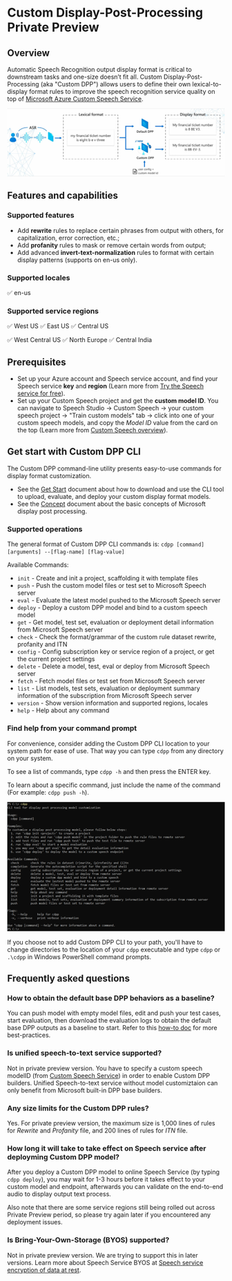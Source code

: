 # Custom Display-Post-Processing Private Preview

## Overview

Automatic Speech Recognition output display format is critical to downstream tasks and one-size doesn’t fit all. Custom Display-Post-Processing (aka "Custom DPP") allows users to define their own lexical-to-display format rules to improve the speech recognition service quality on top of [Microsoft Azure Custom Speech Service](https://docs.microsoft.com/azure/cognitive-services/speech-service/custom-speech-overview).

![cdpp demo](pics/CDPP.jpg)

## Features and capabilities

### Supported features
* Add **rewrite** rules to replace certain phrases from output with others, for capitalization, error correction, etc.;
* Add **profanity** rules to mask or remove certain words from output;
* Add advanced **invert-text-normalization** rules to format with certain display patterns (supports on en-us only).

### Supported locales

:white_check_mark: en-us

### Supported service regions

:white_check_mark: West US :white_check_mark: East US :white_check_mark: Central US 

:white_check_mark: West Central US :white_check_mark: North Europe :white_check_mark: Central India


## Prerequisites

* Set up your Azure account and Speech service account, and find your Speech service **key** and **region** (Learn more from [Try the Speech service for free](https://docs.microsoft.com/azure/cognitive-services/speech-service/overview#try-the-speech-service-for-free)).
* Set up your Custom Speech project and get the **custom model ID**. You can navigate to Speech Studio -> Custom Speech -> your custom speech project -> "Train custom models" tab -> click into one of your custom speech models, and copy the *Model ID* value from the card on the top (Learn more from [Custom Speech overview](https://docs.microsoft.com/azure/cognitive-services/speech-service/custom-speech-overview)).



## Get start with Custom DPP CLI

The Custom DPP command-line utility presents easy-to-use commands for display format customization.

* See the [Get Start](GETSTART.md) document about how to download and use the CLI tool to upload, evaluate, and deploy your custom display format models.
* See the [Concept](CONCEPTS.md) document about the basic concepts of Microsoft display post processing.

### Supported operations

The general format of Custom DPP CLI commands is: `cdpp [command] [arguments] --[flag-name] [flag-value]`

Available Commands:
* `init` - Create and init a project, scaffolding it with template files
* `push` - Push the custom model files or test set to Microsoft Speech server
* `eval` - Evaluate the latest model pushed to the Microsoft Speech server
* `deploy` - Deploy a custom DPP model and bind to a custom speech model
* `get` - Get model, test set, evaluation or deployment detail information from Microsoft Speech server
* `check` - Check the format/grammar of the custom rule dataset rewrite, profanity and ITN
* `config` - Config subscription key or service region of a project, or get the current project settings
* `delete` - Delete a model, test, eval or deploy from Microsoft Speech server
* `fetch` - Fetch model files or test set from Microsoft Speech server
* `list` - List models, test sets, evaluation or deployment summary information of the subscription from Microsoft Speech server
* `version` - Show version information and supported regions, locales
* `help` - Help about any command

### Find help from your command prompt

For convenience, consider adding the Custom DPP CLI location to your system path for ease of use. That way you can type `cdpp` from any directory on your system.

To see a list of commands, type `cdpp -h` and then press the ENTER key.

To learn about a specific command, just include the name of the command (For example: `cdpp push -h`).

![cdpp command help example](pics/CLI.jpg)

If you choose not to add Custom DPP CLI to your path, you'll have to change directories to the location of your `cdpp` executable and type `cdpp` or `.\cdpp` in Windows PowerShell command prompts.


## Frequently asked questions

### How to obtain the default base DPP behaviors as a baseline?
You can push model with empty model files, edit and push your test cases, start evaluation, then download the evaluation logs to obtain the default base DPP outputs as a baseline to start. Refer to this [how-to doc](HOWTO.md#observe-the-default-behaviors-of-dpp-service) for more best-practices.

### Is unified speech-to-text service supported?
Not in private preview version. You have to specify a custom speech modelID (from [Custom Speech Service](https://docs.microsoft.com/azure/cognitive-services/speech-service/custom-speech-overview)) in order to enable Custom DPP builders. Unified Speech-to-text service without model customiztaion can only benefit from Microsoft built-in DPP base builders.

### Any size limits for the Custom DPP rules?
Yes. For private preview version, the maximum size is 1,000 lines of rules for *Rewrite* and *Profanity* file, and 200 lines of rules for *ITN* file.

### How long it will take to take effect on Speech service after deployming Custom DPP model?
After you deploy a Custom DPP model to online Speech Service (by typing `cdpp deploy`), you may wait for 1-3 hours before it takes effect to your custom model and endpoint, afterwards you can validate on the end-to-end audio to display output text process.

Also note that there are some service regions still being rolled out across Private Preview period, so please try again later if you encountered any deployment issues.

### Is Bring-Your-Own-Storage (BYOS) supported?
Not in private preview version. We are trying to support this in later versions. Learn more about Speech Service BYOS at [Speech service encryption of data at rest](https://docs.microsoft.com/azure/cognitive-services/speech-service/speech-encryption-of-data-at-rest). 


